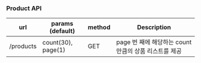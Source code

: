 ### Product API

url |  params (default) | method | Description
---- | ---- | ---- | ----
/products | count(30), page(1) | GET | page 번 째에 해당하는 count 만큼의 상품 리스트를 제공 

